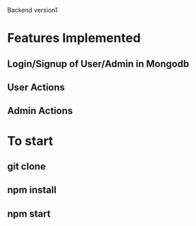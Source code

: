 Backend version1

# Features Implemented

## Login/Signup of User/Admin in Mongodb

## User Actions

## Admin Actions

# To start

## git clone <repository>

## npm install

## npm start
